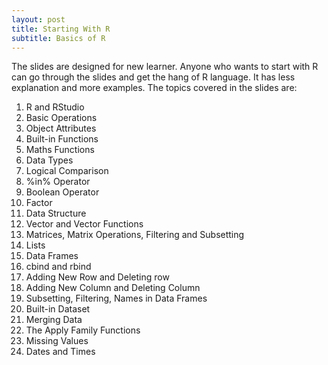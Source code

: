 ```yaml
---
layout: post
title: Starting With R
subtitle: Basics of R
---
```


The slides are designed for new learner. Anyone who wants to start with R can go through the slides and get the hang of R language. It has
less explanation and more examples. The topics covered in the slides are:     

1. R and RStudio   
2. Basic Operations   
3. Object Attributes   
4. Built-in Functions   
5. Maths Functions   
6. Data Types   
7. Logical Comparison   
8. %in% Operator   
9. Boolean Operator   
10. Factor   
11. Data Structure   
12. Vector and Vector Functions   
13. Matrices, Matrix Operations, Filtering and Subsetting    
14. Lists   
15. Data Frames   
16. cbind and rbind   
17. Adding New Row and Deleting row    
18. Adding New Column and Deleting Column   
19. Subsetting, Filtering, Names in Data Frames     
20. Built-in Dataset    
21. Merging Data   
22. The Apply Family Functions   
23. Missing Values   
24. Dates and Times   

